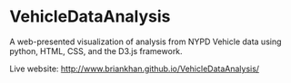 # VehicleDataAnalysis

A web-presented visualization of analysis from NYPD Vehicle data using python, HTML, CSS, and the D3.js framework.

Live website: http://www.briankhan.github.io/VehicleDataAnalysis/
